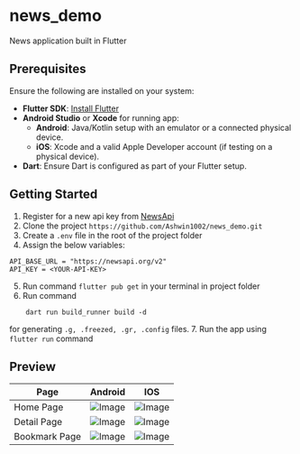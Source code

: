 # news_demo

News application built in Flutter

## Prerequisites

Ensure the following are installed on your system:

- **Flutter SDK**: [Install Flutter](https://flutter.dev/docs/get-started/install)
- **Android Studio** or **Xcode** for running app:
  - **Android**: Java/Kotlin setup with an emulator or a connected physical device.
  - **iOS**: Xcode and a valid Apple Developer account (if testing on a physical device).
- **Dart**: Ensure Dart is configured as part of your Flutter setup.

## Getting Started

1. Register for a new api key from [NewsApi](https://newsapi.org/account)
2. Clone the project `https://github.com/Ashwin1002/news_demo.git`
3. Create a `.env` file in the root of the project folder
4. Assign the below variables:

```
API_BASE_URL = "https://newsapi.org/v2"
API_KEY = <YOUR-API-KEY>
```

5. Run command `flutter pub get` in your terminal in project folder
6. Run command

```
    dart run build_runner build -d
```

for generating `.g, .freezed, .gr, .config` files. 7. Run the app using `flutter run` command

## Preview

| Page          | Android                                                                                   | IOS                                                                                       |
| ------------- | ----------------------------------------------------------------------------------------- | ----------------------------------------------------------------------------------------- |
| Home Page     | ![Image](https://github.com/user-attachments/assets/43a51af3-076a-481d-b772-ff12da3701eb) | ![Image](https://github.com/user-attachments/assets/9308eb11-bdaf-4fb4-9353-43939f13a58b) |
| Detail Page   | ![Image](https://github.com/user-attachments/assets/be36feaf-91f2-45fa-bcb7-74aa49521d6a) | ![Image](https://github.com/user-attachments/assets/f617a475-c0a4-455c-a780-3770bc120759) |
| Bookmark Page | ![Image](https://github.com/user-attachments/assets/07e19ca5-5875-4752-9d27-27db5dba4f0b) | ![Image](https://github.com/user-attachments/assets/eb5980e4-8b1c-4570-86c1-6a85c2a6c901) |
